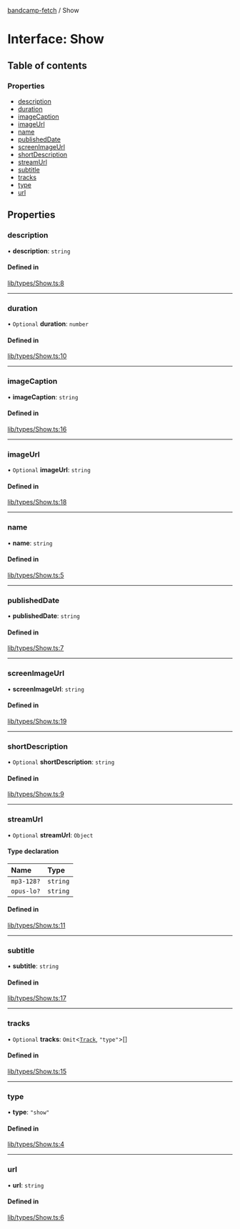 [bandcamp-fetch](../README.md) / Show

# Interface: Show

## Table of contents

### Properties

- [description](Show.md#description)
- [duration](Show.md#duration)
- [imageCaption](Show.md#imagecaption)
- [imageUrl](Show.md#imageurl)
- [name](Show.md#name)
- [publishedDate](Show.md#publisheddate)
- [screenImageUrl](Show.md#screenimageurl)
- [shortDescription](Show.md#shortdescription)
- [streamUrl](Show.md#streamurl)
- [subtitle](Show.md#subtitle)
- [tracks](Show.md#tracks)
- [type](Show.md#type)
- [url](Show.md#url)

## Properties

### description

• **description**: `string`

#### Defined in

[lib/types/Show.ts:8](https://github.com/patrickkfkan/bandcamp-fetch/blob/7815c68/src/lib/types/Show.ts#L8)

___

### duration

• `Optional` **duration**: `number`

#### Defined in

[lib/types/Show.ts:10](https://github.com/patrickkfkan/bandcamp-fetch/blob/7815c68/src/lib/types/Show.ts#L10)

___

### imageCaption

• **imageCaption**: `string`

#### Defined in

[lib/types/Show.ts:16](https://github.com/patrickkfkan/bandcamp-fetch/blob/7815c68/src/lib/types/Show.ts#L16)

___

### imageUrl

• `Optional` **imageUrl**: `string`

#### Defined in

[lib/types/Show.ts:18](https://github.com/patrickkfkan/bandcamp-fetch/blob/7815c68/src/lib/types/Show.ts#L18)

___

### name

• **name**: `string`

#### Defined in

[lib/types/Show.ts:5](https://github.com/patrickkfkan/bandcamp-fetch/blob/7815c68/src/lib/types/Show.ts#L5)

___

### publishedDate

• **publishedDate**: `string`

#### Defined in

[lib/types/Show.ts:7](https://github.com/patrickkfkan/bandcamp-fetch/blob/7815c68/src/lib/types/Show.ts#L7)

___

### screenImageUrl

• **screenImageUrl**: `string`

#### Defined in

[lib/types/Show.ts:19](https://github.com/patrickkfkan/bandcamp-fetch/blob/7815c68/src/lib/types/Show.ts#L19)

___

### shortDescription

• `Optional` **shortDescription**: `string`

#### Defined in

[lib/types/Show.ts:9](https://github.com/patrickkfkan/bandcamp-fetch/blob/7815c68/src/lib/types/Show.ts#L9)

___

### streamUrl

• `Optional` **streamUrl**: `Object`

#### Type declaration

| Name | Type |
| :------ | :------ |
| `mp3-128?` | `string` |
| `opus-lo?` | `string` |

#### Defined in

[lib/types/Show.ts:11](https://github.com/patrickkfkan/bandcamp-fetch/blob/7815c68/src/lib/types/Show.ts#L11)

___

### subtitle

• **subtitle**: `string`

#### Defined in

[lib/types/Show.ts:17](https://github.com/patrickkfkan/bandcamp-fetch/blob/7815c68/src/lib/types/Show.ts#L17)

___

### tracks

• `Optional` **tracks**: `Omit`<[`Track`](Track.md), ``"type"``\>[]

#### Defined in

[lib/types/Show.ts:15](https://github.com/patrickkfkan/bandcamp-fetch/blob/7815c68/src/lib/types/Show.ts#L15)

___

### type

• **type**: ``"show"``

#### Defined in

[lib/types/Show.ts:4](https://github.com/patrickkfkan/bandcamp-fetch/blob/7815c68/src/lib/types/Show.ts#L4)

___

### url

• **url**: `string`

#### Defined in

[lib/types/Show.ts:6](https://github.com/patrickkfkan/bandcamp-fetch/blob/7815c68/src/lib/types/Show.ts#L6)
